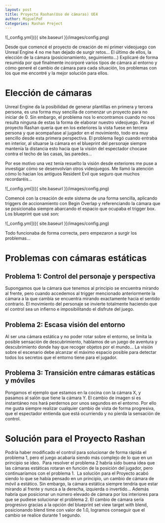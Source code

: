 ```yaml
---
layout: post
title: Proyecto Rashan(Uso de cámaras) UE4
author: MiguelPeF
Categories: Rashan Project
---
```


![_config.yml]({{ site.baseurl }}/images/config.png)

Desde que comencé el proyecto de creación de mi primer videojuego con Unreal Engine 4 no me han dejado de surgir retos… El último de ellos, la elección de la cámara (posicionamiento, seguimiento…)
Explicaré de forma resumida por qué finalmente incorporé varios tipos de cámara al entorno y cómo generé el cambio de cámara para cada situación, los problemas con los que me encontré y la mejor solución para ellos.

<h1>Elección de cámaras</h1>

Unreal Engine da la posibilidad de generar plantillas en primera y tercera persona, es una forma muy sencilla de comenzar un proyecto para no iniciar de 0. Sin embargo, el problema nos lo encontramos cuando no nos resulta ninguna de estas la forma de elaborar nuestro videojuego.
Para el proyecto Rashan quería que en los exteriores la vista fuese en tercera persona y que acompañase al jugador en el movimiento, todo era muy sencillo desde esta primera perspectiva. El problema llegó cuando entraba en interior, al situarse la cámara en el blueprint del personaje siempre mantenía la distancia esto hacia que la visión del espectador chocase contra el techo de las casas, las paredes…

Por ese motivo una vez tenía resuelto la visión desde exteriores me puse a investigar cómo se desenvolvían otros videojuegos. Me llamó la atención cómo lo hacian los antiguos Resident Evil que seguro que muchos recordaréis…

![_config.yml]({{ site.baseurl }}/images/config.png)

Comencé con la creación de este sistema de una forma sencilla, aplicando triggers de accionamiento con Begin Overlap y referenciando la cámara que se posicionaba siempre abarcando el espacio que ocupaba el trigger box. Los blueprint que usé son:

![_config.yml]({{ site.baseurl }}/images/config.png)

Todo funcionaba de forma correcta, pero empezaron a surgir los problemas…

<h1>Problemas con cámaras estáticas</h1>
<h2>Problema 1: Control del personaje y perspectiva</h2>
Supongamos que la cámara que tenemos al principio se encuentra mirando al frente, pero cuando accedemos al trigger mencionado anteriormente la cámara a la que cambia se encuentra mirando exactamente hacia el sentido contrario. El movimiento del personaje se invierte totalmente haciendo que el control sea un infierno e imposibilitando el disfrute del juego.

<h2>Problema 2: Escasa visión del entorno</h2>
Al ser una cámara estática y no poder rotar sobre el entorno, se limita la posible sensación de descubrimiento, hablamos de un juego de aventura y descubrimiento donde hay que recoger objetos por el mundo… La visión sobre el escenario debe alcanzar el máximo espacio posible para detectar todos los secretos que el entorno tiene para el jugador.

<h2>Problema 3: Transición entre cámaras estáticas y móviles</h2>
Pongamos el ejemplo que estamos en la cocina con la cámara X, y pasamos al salón que tiene la cámara Y. El cambio de imagen si es instantáneo nos hará perdernos por unos segundos en el entorno. Por ello me gusta siempre realizar cualquier cambio de vista de forma progresiva, que el espectador entienda que está ocurriendo y no pierda la sensación de control.

<h1>Solución para el Proyecto Rashan</h1>
Podría haber modificado el control para solucionar de forma rápida el problema 1, pero el juego acabaría siendo más complejo de lo que en un principio se ideo. 
Para resolver el problema 2 habría sido buena idea que las cámaras estáticas rotaran en función de la posición del jugador, pero continuaríamos con el problema 1. 
La solución para el Proyecto acabó siendo lo que se había pensado en un principio, un cambio de cámara de móvil a estático. Sin embargo, la cámara estática siempre tendría que estar mirando al frente y nunca a la derecha, izquierda o invertido… Además habría que posicionar un número elevado de cámara por los interiores para que se pudiese solucionar el problema 2. El cambio de cámara sería progresivo gracias a la opción del blueprint set view target with blend, posicionando blend time con valor de 1.0, logramos conseguir que el cambio se realice durante 1 segundo.
